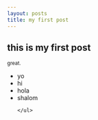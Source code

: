 ```yaml
---
layout: posts
title: my first post
---
```




<h2>this is my first post</h2>

<small>great.</small>

<ul>
	<li>yo</li>
	<li>hi</li>
	<li>hola</li>
	<li>shalom</li>

	</ul>